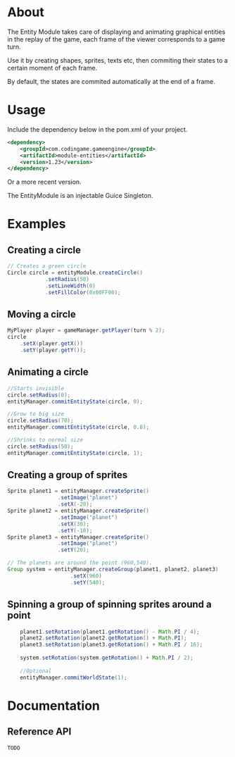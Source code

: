 # About

The Entity Module takes care of displaying and animating graphical entities in the replay of the game, each frame of the viewer corresponds to a game turn.

Use it by creating shapes, sprites, texts etc, then commiting their states to a certain moment of each frame.

By default, the states are commited automatically at the end of a frame.

# Usage

Include the dependency below in the pom.xml of your project.
```xml
<dependency>
	<groupId>com.codingame.gameengine</groupId>
	<artifactId>module-entities</artifactId>
	<version>1.23</version>
</dependency>
```
Or a more recent version.

The EntityModule is an injectable Guice Singleton.

# Examples

## Creating a circle
```java
// Creates a green circle
Circle circle = entityModule.createCircle()
			.setRadius(50)
			.setLineWidth(0)
			.setFillColor(0x00FF00);
```
## Moving a circle
```java
MyPlayer player = gameManager.getPlayer(turn % 2);
circle
	.setX(player.getX())
	.setY(player.getY());
```
## Animating a circle
```java
//Starts invisible
circle.setRadius(0);
entityManager.commitEntityState(circle, 0);

//Grow to big size
circle.setRadius(70);
entityManager.commitEntityState(circle, 0.8);

//Shrinks to normal size
circle.setRadius(50);
entityManager.commitEntityState(circle, 1);
```

## Creating a group of sprites
```java
Sprite planet1 = entityManager.createSprite()
				.setImage("planet")
				.setX(-20);
Sprite planet2 = entityManager.createSprite()
				.setImage("planet")
				.setX(30);
				.setY(-10);
Sprite planet3 = entityManager.createSprite()
				.setImage("planet")
				.setY(20);

// The planets are around the point (960,540).
Group system = entityManager.createGroup(planet1, planet2, planet3)
					.setX(960)
					.setY(540);
```

## Spinning a group of spinning sprites around a point
```java
	planet1.setRotation(planet1.getRotation() - Math.PI / 4);
	planet2.setRotation(planet2.getRotation() + Math.PI);
	planet3.setRotation(planet3.getRotation() + Math.PI / 16);
	
	system.setRotation(system.getRotation() + Math.PI / 2);
	
	//Optional
	entityManager.commitWorldState(1);
```
	
# Documentation
	
## Reference API
	TODO
